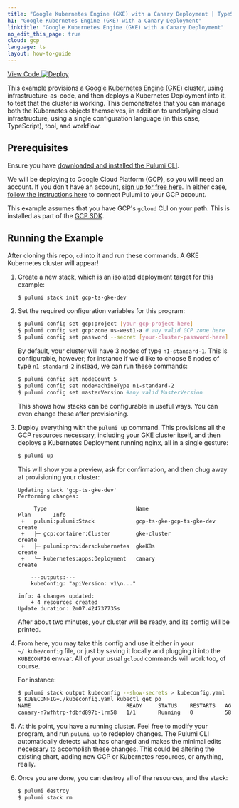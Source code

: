 ```yaml
---
title: "Google Kubernetes Engine (GKE) with a Canary Deployment | TypeScript"
h1: "Google Kubernetes Engine (GKE) with a Canary Deployment"
linktitle: "Google Kubernetes Engine (GKE) with a Canary Deployment"
no_edit_this_page: true
cloud: gcp
language: ts
layout: how-to-guide
---
```


<!-- WARNING: this page was generated by a tool. Do not edit it by hand. -->
<!-- To change it, please see https://github.com/pulumi/docs/tree/master/tools/mktutorial. -->

<p class="mb-4 flex">
    <a class="flex flex-wrap items-center rounded text-xs text-white bg-blue-600 border-2 border-blue-600 px-2 mr-2 whitespace-no-wrap hover:text-white" style="height: 32px" href="https://github.com/pulumi/examples/tree/master/gcp-ts-gke" target="_blank">
        <span><i class="fab fa-github pr-2"></i> View Code</span>
    </a>
    <a href="https://app.pulumi.com/new?template=https://github.com/pulumi/examples/tree/master/gcp-ts-gke" target="_blank">
        <img src="https://get.pulumi.com/new/button.svg" alt="Deploy">
    </a>
</p>


This example provisions a [Google Kubernetes Engine (GKE)](https://cloud.google.com/kubernetes-engine/) cluster, using
infrastructure-as-code, and then deploys a Kubernetes Deployment into it, to test that the cluster is working. This
demonstrates that you can manage both the Kubernetes objects themselves, in addition to underlying cloud infrastructure,
using a single configuration language (in this case, TypeScript), tool, and workflow.

## Prerequisites

Ensure you have [downloaded and installed the Pulumi CLI](https://www.pulumi.com/docs/get-started/install/).

We will be deploying to Google Cloud Platform (GCP), so you will need an account. If you don't have an account,
[sign up for free here](https://cloud.google.com/free/). In either case,
[follow the instructions here](https://www.pulumi.com/docs/intro/cloud-providers/gcp/setup/) to connect Pulumi to your GCP account.

This example assumes that you have GCP's `gcloud` CLI on your path. This is installed as part of the
[GCP SDK](https://cloud.google.com/sdk/).

## Running the Example

After cloning this repo, `cd` into it and run these commands. A GKE Kubernetes cluster will appear!

1. Create a new stack, which is an isolated deployment target for this example:

    ```bash
    $ pulumi stack init gcp-ts-gke-dev
    ```

2. Set the required configuration variables for this program:

    ```bash
    $ pulumi config set gcp:project [your-gcp-project-here]
    $ pulumi config set gcp:zone us-west1-a # any valid GCP zone here
    $ pulumi config set password --secret [your-cluster-password-here]
    ```

   By default, your cluster will have 3 nodes of type `n1-standard-1`. This is configurable, however; for instance
   if we'd like to choose 5 nodes of type `n1-standard-2` instead, we can run these commands:

   ```bash
   $ pulumi config set nodeCount 5
   $ pulumi config set nodeMachineType n1-standard-2
   $ pulumi config set masterVersion #any valid MasterVersion
   ```

   This shows how stacks can be configurable in useful ways. You can even change these after provisioning.

3. Deploy everything with the `pulumi up` command. This provisions all the GCP resources necessary, including
   your GKE cluster itself, and then deploys a Kubernetes Deployment running nginx, all in a single gesture:

    ```bash
    $ pulumi up
    ```

   This will show you a preview, ask for confirmation, and then chug away at provisioning your cluster:

    ```
    Updating stack 'gcp-ts-gke-dev'
    Performing changes:

         Type                            Name                       Plan       Info
     +   pulumi:pulumi:Stack             gcp-ts-gke-gcp-ts-gke-dev  create
     +   ├─ gcp:container:Cluster        gke-cluster                create
     +   ├─ pulumi:providers:kubernetes  gkeK8s                     create
     +   └─ kubernetes:apps:Deployment   canary                     create

        ---outputs:---
        kubeConfig: "apiVersion: v1\n..."

    info: 4 changes updated:
        + 4 resources created
    Update duration: 2m07.424737735s
    ```

   After about two minutes, your cluster will be ready, and its config will be printed.

4. From here, you may take this config and use it either in your `~/.kube/config` file, or just by saving it
   locally and plugging it into the `KUBECONFIG` envvar. All of your usual `gcloud` commands will work too, of course.

   For instance:

   ```bash
   $ pulumi stack output kubeconfig --show-secrets > kubeconfig.yaml
   $ KUBECONFIG=./kubeconfig.yaml kubectl get po
   NAME                              READY     STATUS    RESTARTS   AGE
   canary-n7wfhtrp-fdbfd897b-lrm58   1/1       Running   0          58s
   ```

5. At this point, you have a running cluster. Feel free to modify your program, and run `pulumi up` to redeploy changes.
   The Pulumi CLI automatically detects what has changed and makes the minimal edits necessary to accomplish these
   changes. This could be altering the existing chart, adding new GCP or Kubernetes resources, or anything, really.

6. Once you are done, you can destroy all of the resources, and the stack:

    ```bash
    $ pulumi destroy
    $ pulumi stack rm
    ```

